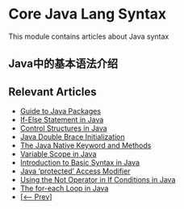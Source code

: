 # Core Java Lang Syntax

This module contains articles about Java syntax

## Java中的基本语法介绍

## Relevant Articles

- [Guide to Java Packages](https://www.baeldung.com/java-packages)
- [If-Else Statement in Java](https://www.baeldung.com/java-if-else)
- [Control Structures in Java](https://www.baeldung.com/java-control-structures)
- [Java Double Brace Initialization](https://www.baeldung.com/java-double-brace-initialization)
- [The Java Native Keyword and Methods](https://www.baeldung.com/java-native)
- [Variable Scope in Java](https://www.baeldung.com/java-variable-scope)
- [Introduction to Basic Syntax in Java](https://www.baeldung.com/java-syntax)
- [Java ‘protected’ Access Modifier](https://www.baeldung.com/java-protected-access-modifier)
- [Using the Not Operator in If Conditions in Java](https://www.baeldung.com/java-using-not-in-if-conditions)
- [The for-each Loop in Java](https://www.baeldung.com/java-for-each-loop)
- [[<-- Prev]](/core-java-modules/core-java-lang-syntax)
